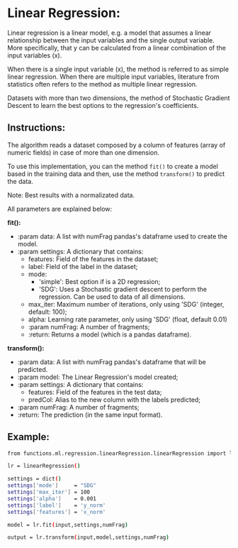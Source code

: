 # Linear Regression:

Linear regression is a linear model, e.g. a model that assumes a linear relationship between the input variables and the single output variable. More specifically, that y can be calculated from a linear combination of the input variables (x).

When there is a single input variable (x), the method is referred to as simple linear regression. When there are multiple input variables, literature from statistics often refers to the method as multiple linear regression.

Datasets with more than two dimensions, the method of Stochastic Gradient Descent to learn the best options to the regression's coefficients.


## Instructions:

The algorithm reads a dataset composed by a column of features (array of numeric fields) in case of more than one dimension.

To use this implementation, you can the method `fit()` to create a model based in the training data and then, use the method `transform()` to predict the data.

Note: Best results with a normalizated data.


All parameters are explained below:


**fit():**



- :param data:      A list with numFrag pandas's dataframe
                                used to create the model.
- :param settings:  A dictionary that contains:
   - features: 	Field of the features in the dataset;
   - label: 	    Field of the label in the dataset;
   - mode:
     * 'simple': Best option if is a 2D regression;
     * 'SDG':    Uses a Stochastic gradient descent to perform  the regression. Can be used to data of all  dimensions.
   - max_iter:     Maximum number of iterations, only using 'SDG' (integer, default: 100);
   - alpha:        Learning rate parameter, only using 'SDG' (float, default 0.01)
   - :param numFrag:   A number of fragments;
   - :return:          Returns a model (which is a pandas dataframe).

            
**transform():**

- :param data:        A list with numFrag pandas's dataframe that will be predicted.
- :param model:		    The Linear Regression's model created;
- :param settings:    A dictionary that contains:
 	- features: 		    Field of the features in the test data;
 	- predCol:    	    Alias to the new column with the labels predicted;
- :param numFrag:     A number of fragments;
- :return:            The prediction (in the same input format).


## Example:


```sh
from functions.ml.regression.linearRegression.linearRegression import linearRegression

lr = linearRegression()

settings = dict()
settings['mode']     = "SDG" 
settings['max_iter'] = 100
settings['alpha']    = 0.001
settings['label']    = 'y_norm'
settings['features'] = 'x_norm'

model = lr.fit(input,settings,numFrag)

output = lr.transform(input,model,settings,numFrag)

```
